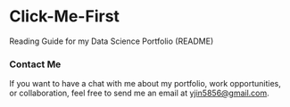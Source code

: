 # Click-Me-First
Reading Guide for my Data Science Portfolio (README)


### Contact Me
If you want to have a chat with me about my portfolio, work opportunities, or collaboration, feel free to send me an email at [yjin5856@gmail.com](mailto:yjin5856@gmail.com).
